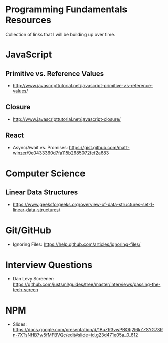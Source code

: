 # Programming Fundamentals Resources

Collection of links that I will be building up over time.



# JavaScript

## Primitive vs. Reference Values

* http://www.javascripttutorial.net/javascript-primitive-vs-reference-values/

## Closure

* http://www.javascripttutorial.net/javascript-closure/

## React

* Async/Await vs. Promises: https://gist.github.com/matt-winzer/9e0433360d7fa115b2685072fef2a683



# Computer Science

## Linear Data Structures

* https://www.geeksforgeeks.org/overview-of-data-structures-set-1-linear-data-structures/



# Git/GitHub

* Ignoring Files: https://help.github.com/articles/ignoring-files/


# Interview Questions

* Dan Levy Screener: https://github.com/justsml/guides/tree/master/interviews/passing-the-tech-screen


# NPM

* Slides: https://docs.google.com/presentation/d/1BuZR3vwPBOtj2I6kZZSYG73Rn-7XTsNHB7w5fMFBVQc/edit#slide=id.g23d471e05a_0_612